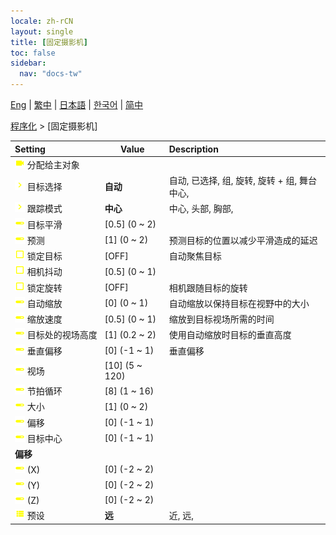 ```yaml
---
locale: zh-rCN
layout: single
title: [固定摄影机]
toc: false
sidebar:
  nav: "docs-tw"
---
```

[Eng](/dancexr/menu/2025.4/motion/fixed_camera) | [繁中](/tw/dancexr/menu/2025.4/motion/fixed_camera) | [日本語](/jp/dancexr/menu/2025.4/motion/fixed_camera) | [한국어](/kr/dancexr/menu/2025.4/motion/fixed_camera) | [简中](/zh/dancexr/menu/2025.4/motion/fixed_camera)

[程序化](../menu#程序化) > [固定摄影机]



| Setting | Value | Description |
| :--- | --- | :--- |
|<nobr>![videocam icon](/images/icon/ic_videocam.png) 分配给主对象</nobr>|| 
|<nobr>![chevron icon](/images/icon/ic_chevron.png) 目标选择</nobr>| **自动** | 自动, 已选择, 组, 旋转, 旋转 + 组, 舞台中心,  |
|<nobr>![chevron icon](/images/icon/ic_chevron.png) 跟踪模式</nobr>| **中心** | 中心, 头部, 胸部,  |
|<nobr>![slider icon](/images/icon/ic_slider.png) 目标平滑</nobr>| [0.5] (0 ~ 2) | 
|<nobr>![slider icon](/images/icon/ic_slider.png) 预测</nobr>| [1] (0 ~ 2) | 预测目标的位置以减少平滑造成的延迟
|<nobr>![check_off icon](/images/icon/ic_check_off.png) 锁定目标</nobr>| [OFF] | 自动聚焦目标
|<nobr>![check_off icon](/images/icon/ic_check_off.png) 相机抖动</nobr>| [0.5] (0 ~ 1) | 
|<nobr>![check_off icon](/images/icon/ic_check_off.png) 锁定旋转</nobr>| [OFF] | 相机跟随目标的旋转
|<nobr>![slider icon](/images/icon/ic_slider.png) 自动缩放</nobr>| [0] (0 ~ 1) | 自动缩放以保持目标在视野中的大小
|<nobr>![slider icon](/images/icon/ic_slider.png) 缩放速度</nobr>| [0.5] (0 ~ 1) | 缩放到目标视场所需的时间
|<nobr>![slider icon](/images/icon/ic_slider.png) 目标处的视场高度</nobr>| [1] (0.2 ~ 2) | 使用自动缩放时目标的垂直高度
|<nobr>![slider icon](/images/icon/ic_slider.png) 垂直偏移</nobr>| [0] (-1 ~ 1) | 垂直偏移
|<nobr>![slider icon](/images/icon/ic_slider.png) 视场</nobr>| [10] (5 ~ 120) | 
|<nobr>![slider icon](/images/icon/ic_slider.png) 节拍循环</nobr>| [8] (1 ~ 16) | 
|<nobr>![slider icon](/images/icon/ic_slider.png) 大小</nobr>| [1] (0 ~ 2) | 
|<nobr>![slider icon](/images/icon/ic_slider.png) 偏移</nobr>| [0] (-1 ~ 1) | 
|<nobr>![slider icon](/images/icon/ic_slider.png) 目标中心</nobr>| [0] (-1 ~ 1) | 
|<nobr> <b>偏移</b></nobr>|| 
|<nobr>![slider icon](/images/icon/ic_slider.png) (X)</nobr>| [0] (-2 ~ 2) | 
|<nobr>![slider icon](/images/icon/ic_slider.png) (Y)</nobr>| [0] (-2 ~ 2) | 
|<nobr>![slider icon](/images/icon/ic_slider.png) (Z)</nobr>| [0] (-2 ~ 2) | 
|<nobr>![list icon](/images/icon/ic_list.png) 预设</nobr>| **远** | 近, 远,  |
